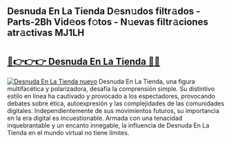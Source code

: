 ## Desnuda En La Tienda D𝚎sn𝚞dos filtr𝚊dos - Parts-2Bh Vid𝚎os f𝚘tos - N𝚞evas filtr𝚊ciones atr𝚊ctivas MJ1LH

# <h2><a href="http://mbcr5ay.tromn.icu/?c=Desnuda+En+La+Tienda">🔗👉👉👉 Desnuda En La Tienda 🔗🔗</a></h2>

[![Desnuda En La Tienda nuevo](https://i.imgur.com/pEAQMta.gif)](http://mbcr5ay.tromn.icu/?c=Desnuda+En+La+Tienda)
Desnuda En La Tienda, una figura multifacética y polarizadora, desafía la comprensión simple. Su distintivo estilo en línea ha cautivado y provocado a los espectadores, provocando debates sobre ética, autoexpresión y las complejidades de las comunidades digitales. Independientemente de sus movimientos futuros, su importancia en la era digital es incuestionable. Armada con una tenacidad inquebrantable y un encanto innegable, la influencia de Desnuda En La Tienda en el mundo virtual no tiene límites.
